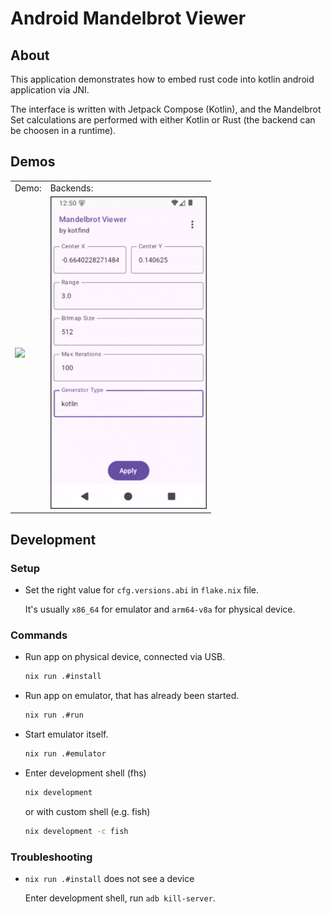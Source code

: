# Android Mandelbrot Viewer

## About

This application demonstrates how to embed rust code into kotlin android
application via JNI.

The interface is written with Jetpack Compose (Kotlin), and the Mandelbrot Set
calculations are performed with either Kotlin or Rust (the backend can be
choosen in a runtime).

## Demos

<table>
    <tr>
        <td>
            Demo:
        </td>
        <td>
            Backends:
        </td>
    </tr>
    <tr>
        <td>
            <img src="./demo.gif" height="500px" />
        </td>
        <td>
            <img src="./backends.gif" height="500px" />
        </td>
    </tr>
</table>

## Development

### Setup

- Set the right value for `cfg.versions.abi` in `flake.nix` file.

    It's usually `x86_64` for emulator and `arm64-v8a` for physical device.

### Commands

- Run app on physical device, connected via USB.

    ```bash
    nix run .#install
    ```

- Run app on emulator, that has already been started.

    ```bash
    nix run .#run

    ```

- Start emulator itself.

    ```bash
    nix run .#emulator
    ```

- Enter development shell (fhs)

    ```bash
    nix development
    ```

    or with custom shell (e.g. fish)

    ```bash
    nix development -c fish
    ```

### Troubleshooting

- `nix run .#install` does not see a device

    Enter development shell, run `adb kill-server`.
